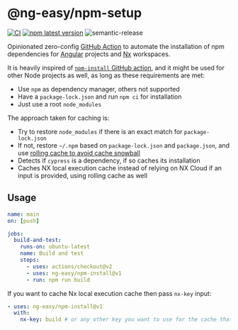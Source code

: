 # @ng-easy/npm-setup

[![CI](https://github.com/ng-easy/platform/actions/workflows/ci.yml/badge.svg)](https://github.com/ng-easy/npm-setup/actions/workflows/ci.yml) [![npm latest version](https://img.shields.io/npm/v/@ng-easy/npm-setup/latest.svg)](https://www.npmjs.com/package/@ng-easy/eslint-config) ![semantic-release](https://img.shields.io/badge/%20%20%F0%9F%93%A6%F0%9F%9A%80-semantic--release-e10079.svg)

Opinionated zero-config [GitHub Action](https://github.com/marketplace/actions/npm-setup) to automate the installation of npm dependencies for [Angular](https://angular.io/) projects and [Nx](https://nx.dev/) workspaces.

It is heavily inspired of [`npm-install` GitHub action](https://github.com/bahmutov/npm-install), and it might be used for other Node projects as well, as long as these requirements are met:

- Use `npm` as dependency manager, others not supported
- Have a `package-lock.json` and run `npm ci` for installation
- Just use a root `node_modules`

The approach taken for caching is:

- Try to restore `node_modules` if there is an exact match for `package-lock.json`
- If not, restore `~/.npm` based on `package-lock.json` and `package.json`, and use [rolling cache to avoid cache snowball](https://glebbahmutov.com/blog/do-not-let-npm-cache-snowball/)
- Detects if `cypress` is a dependency, if so caches its installation
- Caches NX local execution cache instead of relying on NX Cloud if an input is provided, using rolling cache as well

## Usage

```yml
name: main
on: [push]

jobs:
  build-and-test:
    runs-on: ubuntu-latest
    name: Build and test
    steps:
      - uses: actions/checkout@v2
      - uses: ng-easy/npm-install@v1
      - run: npm run build
```

If you want to cache Nx local execution cache then pass `nx-key` input:

```yml
- uses: ng-easy/npm-install@v1
  with:
    nx-key: build # or any other key you want to use for the cache that uniquely identifies the job in the workflow
```
